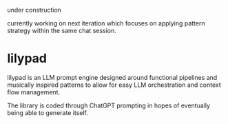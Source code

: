 under construction

currently working on next iteration which focuses on applying pattern strategy within the same chat session.

# lilypad

lilypad is an LLM prompt engine designed around functional pipelines and musically inspired patterns to allow for easy LLM orchestration and context flow management.

The library is coded through ChatGPT prompting in hopes of eventually being able to generate itself.
